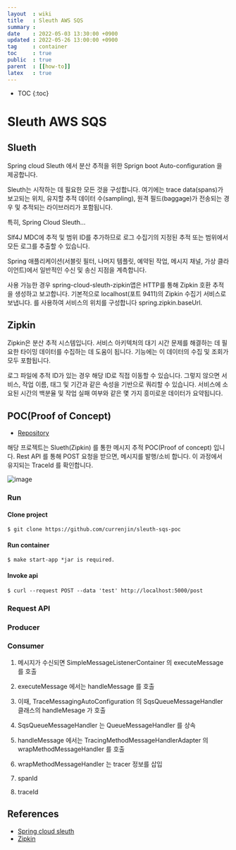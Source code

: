 ```yaml
---
layout  : wiki
title   : Sleuth AWS SQS
summary :
date    : 2022-05-03 13:30:00 +0900
updated : 2022-05-26 13:00:00 +0900
tag     : container
toc     : true
public  : true
parent  : [[how-to]]
latex   : true
---
```

* TOC
  {:toc}

# Sleuth AWS SQS

## Slueth

Spring cloud Sleuth 에서 분산 추적을 위한 Sprign boot Auto-configuration 을 제공합니다.

Sleuth는 시작하는 데 필요한 모든 것을 구성합니다. 여기에는 trace data(spans)가 보고되는 위치, 유지할 추적 데이터 수(sampling), 원격 필드(baggage)가 전송되는 경우 및 추적되는 라이브러리가 포함됩니다.

특히, Spring Cloud Sleuth…

Slf4J MDC에 추적 및 범위 ID를 추가하므로 로그 수집기의 지정된 추적 또는 범위에서 모든 로그를 추출할 수 있습니다.

Spring 애플리케이션(서블릿 필터, 나머지 템플릿, 예약된 작업, 메시지 채널, 가상 클라이언트)에서 일반적인 수신 및 송신 지점을 계측합니다.

사용 가능한 경우 spring-cloud-sleuth-zipkin앱은 HTTP를 통해 Zipkin 호환 추적을 생성하고 보고합니다. 기본적으로 localhost(포트 9411)의 Zipkin 수집기 서비스로 보냅니다. 를 사용하여 서비스의 위치를 ​​구성합니다 spring.zipkin.baseUrl.

## Zipkin

Zipkin은 분산 추적 시스템입니다. 서비스 아키텍처의 대기 시간 문제를 해결하는 데 필요한 타이밍 데이터를 수집하는 데 도움이 됩니다. 기능에는 이 데이터의 수집 및 조회가 모두 포함됩니다.

로그 파일에 추적 ID가 있는 경우 해당 ID로 직접 이동할 수 있습니다. 그렇지 않으면 서비스, 작업 이름, 태그 및 기간과 같은 속성을 기반으로 쿼리할 수 있습니다. 서비스에 소요된 시간의 백분율 및 작업 실패 여부와 같은 몇 가지 흥미로운 데이터가 요약됩니다.

## POC(Proof of Concept)
- [Repository](https://github.com/currenjin/sleuth-sqs-poc)

해당 프로젝트는 Slueth(Zipkin) 를 통한 메시지 추적 POC(Proof of concept) 입니다.
Rest API 를 통해 POST 요청을 받으면, 메시지를 발행/소비 합니다. 이 과정에서 유지되는 TraceId 를 확인합니다.

![image](https://user-images.githubusercontent.com/60500649/167242411-f1b70721-f4f6-4bbd-862f-fc9a535cad88.png)

### Run
#### Clone project

```shell
$ git clone https://github.com/currenjin/sleuth-sqs-poc
```

#### Run container

```shell
$ make start-app *jar is required.
```

#### Invoke api

```shell
$ curl --request POST --data 'test' http://localhost:5000/post
```

### Request API

### Producer

### Consumer

1. 메시지가 수신되면 SimpleMessageListenerContainer 의 executeMessage 를 호출

2. executeMessage 에서는 handleMessage 를 호출

3. 이때, TraceMessagingAutoConfiguration 의 SqsQueueMessageHandler 클래스의 handleMesage 가 호출
  1. SqsQueueMessageHandler 는 QueueMessageHandler 를 상속

4. handleMessage 에서는 TracingMethodMessageHandlerAdapter 의 wrapMethodMessageHandler 를 호출

5. wrapMethodMessageHandler 는 tracer 정보를 삽입
  1. spanId
  2. traceId

## References
- [Spring cloud sleuth](https://spring.io/projects/spring-cloud-sleuth)
- [Zipkin](https://zipkin.io)
